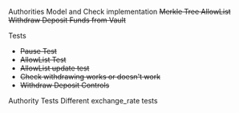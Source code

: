 Authorities Model and Check implementation
~~Merkle Tree AllowList~~
~~Withdraw Deposit Funds from Vault~~

Tests
- ~~Pause Test~~
- ~~AllowList Test~~
- ~~AllowList update test~~
- ~~Check withdrawing works or doesn't work~~
- ~~Withdraw Deposit Controls~~

Authority Tests
Different exchange_rate tests